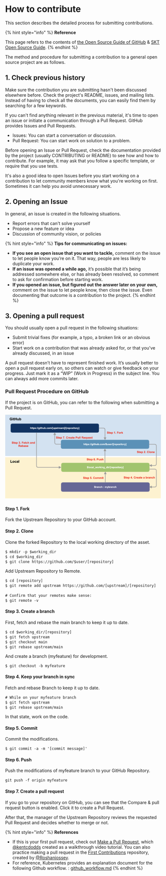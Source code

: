 # How to contribute

This section describes the detailed process for submitting contributions.

{% hint style="info" %}
**Reference**

This page refers to the contents of [the Open Source Guide of GitHub](https://opensource.guide) & [SKT Open Source Guide](https://sktelecom.github.io/guide/).
{% endhint %}

The method and procedure for submitting a contribution to a general open source project are as follows.

## 1. Check previous history

Make sure the contribution you are submitting hasn't been discussed elsewhere before. Check the project's README, issues, and mailing lists. Instead of having to check all the documents, you can easily find them by searching for a few keywords.

If you can't find anything relevant in the previous material, it's time to open an issue or initiate a communication through a Pull Request. GitHub provides Issues and Pull Requests.

* Issues: You can start a conversation or discussion.
* Pull Request: You can start work on solution to a problem.

Before opening an Issue or Pull Request, check the documentation provided by the project (usually CONTRIBUTING or README) to see how and how to contribute. For example, it may ask that you follow a specific template, or require that you use tests.

It's also a good idea to open Issues before you start working on a contribution to let community members know what you're working on first. Sometimes it can help you avoid unnecessary work.

## 2. Opening an Issue <a href="#2-issue" id="2-issue"></a>

In general, an issue is created in the following situations.

* Report errors that can't solve yourself
* Propose a new feature or idea
* Discussion of community vision, or policies

{% hint style="info" %}
**Tips for communicating on issues:**

* **If you see an open issue that you want to tackle,** comment on the issue to let people know you’re on it. That way, people are less likely to duplicate your work.
* **If an issue was opened a while ago,** it’s possible that it’s being addressed somewhere else, or has already been resolved, so comment to ask for confirmation before starting work.
* **If you opened an issue, but figured out the answer later on your own,** comment on the issue to let people know, then close the issue. Even documenting that outcome is a contribution to the project.
{% endhint %}

## 3. Opening a pull request

You should usually open a pull request in the following situations:

* Submit trivial fixes (for example, a typo, a broken link or an obvious error)
* Start work on a contribution that was already asked for, or that you’ve already discussed, in an issue

A pull request doesn’t have to represent finished work. It’s usually better to open a pull request early on, so others can watch or give feedback on your progress. Just mark it as a “WIP” (Work in Progress) in the subject line. You can always add more commits later.

### Pull Request Procedure on GitHub

If the project is on GitHub, you can refer to the following when submitting a Pull Request.

![Pull Request Procedure on GitHub](.gitbook/assets/image.png)

#### **Step 1. Fork**

Fork the Upstream Repository to your GitHub account.

#### **Step 2. Clone**

Clone the forked Repository to the local working directory of the asset.

```
$ mkdir -p $working_dir
$ cd $working_dir
$ git clone https://github.com/$user/[repository]
```

Add Upstream Repository to Remote.

```
$ cd [repository]
$ git remote add upstream https://github.com/[upstream]/[repository]
 
# Confirm that your remotes make sense:
$ git remote -v
```

#### **Step 3. Create a branch**

First, fetch and rebase the main branch to keep it up to date.

```
$ cd $working_dir/[repository]
$ git fetch upstream
$ git checkout main
$ git rebase upstream/main
```

And create a branch (myfeature) for development.

```
$ git checkout -b myfeature
```

#### **Step 4. Keep your branch in sync**

Fetch and rebase Branch to keep it up to date.

```
# While on your myfeature branch
$ git fetch upstream
$ git rebase upstream/main
```

In that state, work on the code.

#### **Step 5. Commit**

Commit the modifications.

```
$ git commit -a -m '[commit message]'
```

#### **Step 6. Push**

Push the modifications of myfeature branch to your GitHub Repository.

```
git push -f origin myfeature
```

#### **Step 7. Create a pull request**

If you go to your repository on GitHub, you can see that the Compare & pull request button is enabled. Click it to create a Pull Request.

After that, the manager of the Upstream Repository reviews the requested Pull Request and decides whether to merge or not.

{% hint style="info" %}
**References**

* If this is your first pull request, check out [Make a Pull Request](http://makeapullrequest.com), which [@kentcdodds](https://github.com/kentcdodds) created as a walkthrough video tutorial. You can also practice making a pull request in the [First Contributions](https://github.com/Roshanjossey/first-contributions) repository, created by [@Roshanjossey](https://github.com/Roshanjossey).
* For reference, Kubernetes provides an explanation document for the following Github workflow. : [github\_workflow.md](https://github.com/kubernetes/community/blob/master/contributors/guide/github-workflow.md)
{% endhint %}

